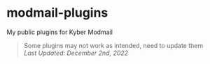 # modmail-plugins
My public plugins for Kyber Modmail

> Some plugins may not work as intended, need to update them<br>*Last Updated: December 2nd, 2022*
